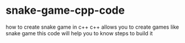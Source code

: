 # snake-game-cpp-code
how to create snake game in c++
c++ allows you to create games like snake game 
this code will help you to know steps to build it 
